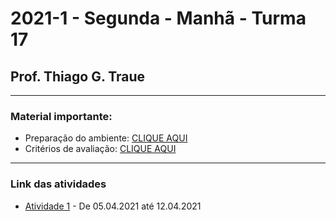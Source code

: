 # 2021-1 - Segunda - Manhã - Turma 17
## Prof. Thiago G. Traue

---

### Material importante:

- Preparação do ambiente: [CLIQUE AQUI](https://github.com/traue/2021-1_segunda_manha/wiki/Prepara%C3%A7%C3%A3o-do-Ambiente-de-desenvolvimento)
- Critérios de avaliação: [CLIQUE AQUI](https://github.com/traue/2021-1_segunda_manha/wiki/Crit%C3%A9rios-de-avalia%C3%A7%C3%A3o)


---

### Link das atividades

 - [Atividade 1](https://forms.gle/mjqqat87A44EX19M9) - De 05.04.2021 até 12.04.2021
